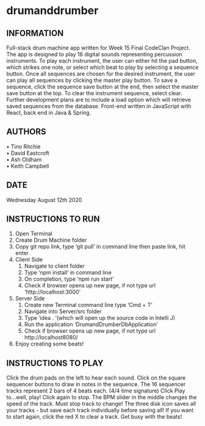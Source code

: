 # drumanddrumber

## INFORMATION
Full-stack drum machine app written for Week 15 Final CodeClan Project.
The app is designed to play 16 digital sounds representing percussion instruments.
To play each instrument, the user can either hit the pad button, which strikes one note, or select which beat to play by selecting a sequence button.
Once all sequences are chosen for the desired instrument, the user can play all sequences by clicking the master play button.
To save a sequence, click the sequence save button at the end, then select the master save button at the top.
To clear the instrument sequence, select clear.
Further development plans are to include a load option which will retrieve saved sequences from the database.
Front-end written in JavaScript with React, back end in Java & Spring.

## AUTHORS
• Tino Ritchie  
• David Eastcroft  
• Ash Oldham  
• Keith Campbell  

## DATE
Wednesday August 12th 2020

## INSTRUCTIONS TO RUN
1. Open Terminal
2. Create Drum Machine folder
3. Copy git repo link, type ‘git pull’ in command line then paste  link, hit enter
4. Client Side
	1. Navigate to client folder
	2. Type ‘npm install’ in command line
	3. On completion, type ‘npm run start’
	4. Check if browser opens up new page, if not type url ‘http://localhost:3000’
5. Server Side
	1. Create new Terminal command line type ‘Cmd + T’
	2. Navigate into Server/src folder
	3. Type ‘idea . ’(which will open up the source code in Intelli J)
	4. Run the application ‘DrumandDrumberDbApplication’
	5. Check if browser opens up new page, if not type url http://localhost8080/
6. Enjoy creating some beats!

## INSTRUCTIONS TO PLAY
Click the drum pads on the left to hear each sound.
Click on the square sequencer buttons to draw in notes in the sequence.
The 16 sequencer tracks represent 2 bars of 4 beats each. (4/4 time signature)
Click Play to...well, play! Click again to stop.
The BPM slider in the middle changes the speed of the track. Must stop track to change!
The three disk icon saves all your tracks - but save each track individually before saving all!
If you want to start again, click the red X to clear a track.
Get busy with the beats!
